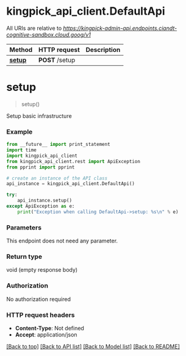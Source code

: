 # kingpick_api_client.DefaultApi

All URIs are relative to *https://kingpick-admin-api.endpoints.ciandt-cognitive-sandbox.cloud.goog/v1*

Method | HTTP request | Description
------------- | ------------- | -------------
[**setup**](DefaultApi.md#setup) | **POST** /setup | 


# **setup**
> setup()



Setup basic infrastructure

### Example 
```python
from __future__ import print_statement
import time
import kingpick_api_client
from kingpick_api_client.rest import ApiException
from pprint import pprint

# create an instance of the API class
api_instance = kingpick_api_client.DefaultApi()

try: 
    api_instance.setup()
except ApiException as e:
    print("Exception when calling DefaultApi->setup: %s\n" % e)
```

### Parameters
This endpoint does not need any parameter.

### Return type

void (empty response body)

### Authorization

No authorization required

### HTTP request headers

 - **Content-Type**: Not defined
 - **Accept**: application/json

[[Back to top]](#) [[Back to API list]](../README.md#documentation-for-api-endpoints) [[Back to Model list]](../README.md#documentation-for-models) [[Back to README]](../README.md)

